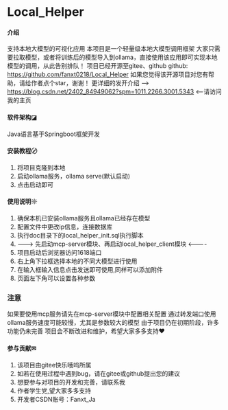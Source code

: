 # Local_Helper

#### 介绍
支持本地大模型的可视化应用
本项目是一个轻量级本地大模型调用框架
大家只需要拉取模型，或者将训练后的模型导入到ollama，直接使用该应用即可实现本地模型的调用，从此告别排队！
项目已经开源至gitee、github
github: https://github.com/fanxt0218/Local_Helper
如果您觉得该开源项目对您有帮助，请给作者点个star，谢谢！
更详细的发开介绍 --> https://blog.csdn.net/2402_84949062?spm=1011.2266.3001.5343  <--请访问我的主页

#### 软件架构◪
Java语言基于Springboot框架开发


#### 安装教程〄

1.  将项目克隆到本地
2.  启动ollama服务，ollama serve(默认启动)
3.  点击启动即可

#### 使用说明☼

1.  确保本机已安装ollama服务且ollama已经存在模型
2.  配置文件中更改ip信息，连接数据库
3.  执行doc目录下的local_helper_init.sql执行脚本
4.  ---> 先启动mcp-server模块、再启动local_helper_client模块 <----
5.  项目启动后浏览器访问1618端口
6.  右上角下拉框选择本地的不同大模型进行使用
7.  在输入框输入信息点击发送即可使用,同样可以添加附件
8.  页面左下角可以设置各种参数

### 注意 ###

如果要使用mcp服务请先在mcp-server模块中配置相关配置
通过转发端口使用ollama服务速度可能较慢，尤其是参数较大的模型
由于项目仍在初期阶段，许多功能仍未完善
项目会不断改进和维护，希望大家多多支持♥

#### 参与贡献✉

1.  该项目由gitee快乐哦呜所属
2.  如若在使用过程中遇到bug，请在gitee或github提出您的建议
3.  想要参与对项目的开发和完善，请联系我
4.  作者学生党,望大家多多支持
5.  开发者CSDN账号：Fanxt_Ja
